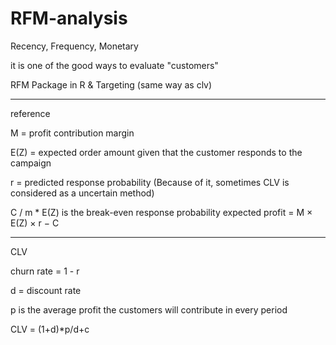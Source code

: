 # RFM-analysis

Recency, Frequency, Monetary

it is one of the good ways to evaluate "customers"

RFM Package in R & Targeting (same way as clv)

__________
reference

M = profit contribution margin

E(Z) = expected order amount given that the customer responds to the campaign

r = predicted response probability (Because of it, sometimes CLV is considered as a uncertain method)

C / m * E(Z) is the break-even response probability
expected profit = M × E(Z) × r − C

__________
CLV

churn rate = 1 - r

d = discount rate

p is the average profit the customers will contribute in every period

CLV = (1+d)*p/d+c
